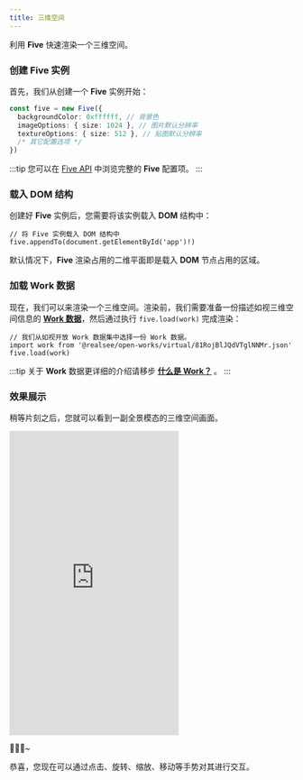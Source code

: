 ```yaml
---
title: 三维空间
---
```


利用 **Five** 快速渲染一个三维空间。

### 创建 Five 实例

首先，我们从创建一个 **Five** 实例开始：

```ts
const five = new Five({
  backgroundColor: 0xffffff, // 背景色
  imageOptions: { size: 1024 }, // 图片默认分辨率
  textureOptions: { size: 512 }, // 贴图默认分辨率
  /* 其它配置选项 */
})
```

:::tip
您可以在 [Five API](https://unpkg.com/@realsee/five/docs/interfaces/five.FiveInitArgs.html) 中浏览完整的 **Five** 配置项。
:::

### 载入 DOM 结构

创建好 **Five** 实例后，您需要将该实例载入 **DOM** 结构中：

```tsx
// 将 Five 实例载入 DOM 结构中
five.appendTo(document.getElementById('app')!)

```

默认情况下，**Five** 渲染占用的二维平面即是载入 **DOM** 节点占用的区域。

### 加载 Work 数据

现在，我们可以来渲染一个三维空间。渲染前，我们需要准备一份描述如视三维空间信息的 [**Work 数据**](../../preparation#公开数据集)，然后通过执行 `five.load(work)` 完成渲染：

```tsx
// 我们从如视开放 Work 数据集中选择一份 Work 数据。
import work from '@realsee/open-works/virtual/81RojBlJQdVTglNNMr.json'
five.load(work)
```

:::tip
关于 **Work** 数据更详细的介绍请移步 **[什么是 Work？](../terminology)** 。
:::

### 效果展示

稍等片刻之后，您就可以看到一副全景模态的三维空间画面。

<iframe height="540" style={{width: '100%', height: '540px'}} scrolling="no" title="five-usage" src="https://codepen.io/solome-the-selector/embed/NWwwvQq?default-tab=js%2Cresult&editable=true&theme-id=light" frameborder="no" loading="lazy" allowtransparency="true" allowfullscreen="true">
  See the Pen <a href="https://codepen.io/solome-the-selector/pen/NWwwvQq">
  five-usage</a> by 掬一捧 (<a href="https://codepen.io/solome-the-selector">@solome-the-selector</a>)
  on <a href="https://codepen.io">CodePen</a>.
</iframe>

🌹🌹🌹~

恭喜，您现在可以通过点击、旋转、缩放、移动等手势对其进行交互。


